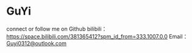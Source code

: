 # GuYi
connect or follow me on Github
bilibili：https://space.bilibili.com/381365412?spm_id_from=333.1007.0.0
Email：Guyi0312@outlook.com
